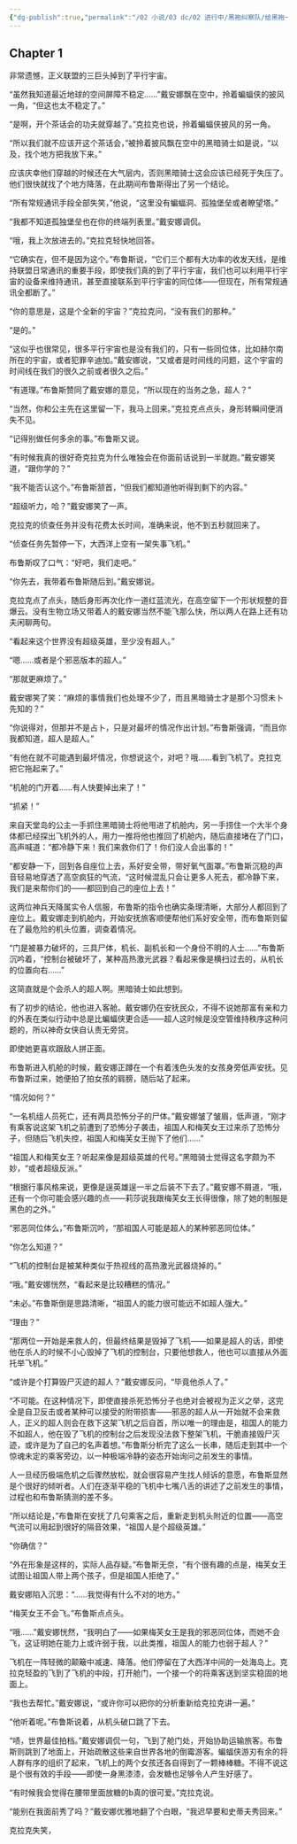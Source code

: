 ```yaml
---
{"dg-publish":true,"permalink":"/02 小说/03 dc/02 进行中/黑袍纠察队/给黑袍一点小小的dc震撼/"}
---
```


## Chapter 1

非常遗憾，正义联盟的三巨头掉到了平行宇宙。

“虽然我知道最近地球的空间屏障不稳定……”戴安娜飘在空中，拎着蝙蝠侠的披风一角，“但这也太不稳定了。”

“是啊，开个茶话会的功夫就穿越了。”克拉克也说，拎着蝙蝠侠披风的另一角。

“所以我们就不应该开这个茶话会，”被拎着披风飘在空中的黑暗骑士如是说，“以及，找个地方把我放下来。”

应该庆幸他们穿越的时候还在大气层内，否则黑暗骑士这会应该已经死于失压了。他们很快就找了个地方降落，在此期间布鲁斯得出了另一个结论。

“所有常规通讯手段全部失笑，”他说，“这里没有蝙蝠洞、孤独堡垒或者瞭望塔。”

“我都不知道孤独堡垒也在你的终端列表里。”戴安娜调侃。

“哦，我上次放进去的。”克拉克轻快地回答。

“它确实在，但不是因为这个。”布鲁斯说，“它们三个都有大功率的收发天线，是维持联盟日常通讯的重要手段，即使我们真的到了平行宇宙，我们也可以利用平行宇宙的设备来维持通讯，甚至直接联系到平行宇宙的同位体——但现在，所有常规通讯全都断了。”

“你的意思是，这是个全新的宇宙？”克拉克问，“没有我们的那种。”

“是的。”

“这似乎也很常见，很多平行宇宙也是没有我们的，只有一些同位体，比如赫尔南所在的宇宙，或者犯罪辛迪加。”戴安娜说，“又或者是时间线的问题，这个宇宙的时间线在我们的很久之前或者很久之后。”

“有道理。”布鲁斯赞同了戴安娜的意见，“所以现在的当务之急，超人？”

“当然，你和公主先在这里留一下，我马上回来。”克拉克点点头，身形转瞬间便消失不见。

“记得别做任何多余的事。”布鲁斯又说。

“有时候我真的很好奇克拉克为什么唯独会在你面前话说到一半就跑。”戴安娜笑道，“跟你学的？”

“我不能否认这个。”布鲁斯颔首，“但我们都知道他听得到剩下的内容。”

“超级听力，哈？”戴安娜笑了一声。

克拉克的侦查任务并没有花费太长时间，准确来说，他不到五秒就回来了。

“侦查任务先暂停一下，大西洋上空有一架失事飞机。”

布鲁斯叹了口气：“好吧，我们走吧。”

“你先去，我带着布鲁斯随后到。”戴安娜说。

克拉克点了点头，随后身形再次化作一道红蓝流光，在高空留下一个形状规整的音爆云。没有生物立场又带着人的戴安娜当然不能飞那么快，所以两人在路上还有功夫闲聊两句。

“看起来这个世界没有超级英雄，至少没有超人。”

“嗯……或者是个邪恶版本的超人。”

“那就更麻烦了。”

戴安娜笑了笑：“麻烦的事情我们也处理不少了，而且黑暗骑士才是那个习惯未卜先知的？”

“你说得对，但那并不是占卜，只是对最坏的情况作出计划。”布鲁斯强调，“而且你我都知道，超人是超人。”

“有他在就不可能遇到最坏情况，你想说这个，对吧？哦……看到飞机了。克拉克把它拖起来了。”

“机舱的门开着……有人快要掉出来了！”

“抓紧！”

来自天堂岛的公主一手抓住黑暗骑士将他甩进了机舱内，另一手捞住一个大半个身体都已经探出飞机外的人，用力一推将他也推回了机舱内，随后直接堵在了门口，高声喊道：“都冷静下来！我们来救你们了！你们没人会出事的！”

“都安静一下，回到各自座位上去，系好安全带，带好氧气面罩。”布鲁斯沉稳的声音轻易地穿透了高空疯狂的气流，“这时候混乱只会让更多人死去，都冷静下来，我们是来帮你们的——都回到自己的座位上去！”

这两位神兵天降属实令人信服，布鲁斯的指令也确实条理清晰，大部分人都回到了座位上。戴安娜走到机舱内，开始安抚旅客顺便帮他们系好安全带，而布鲁斯则留在了最危险的机头位置，调查着情况。

“门是被暴力破坏的，三具尸体，机长、副机长和一个身份不明的人士……”布鲁斯沉吟着，“控制台被破坏了，某种高热激光武器？看起来像是横扫过去的，从机长的位置向右……”

这简直就是个会杀人的超人啊。黑暗骑士如此想到。

有了初步的结论，他也进入客舱。戴安娜仍在安抚民众，不得不说她那富有亲和力的外表在类似行动中总是比蝙蝠侠更合适——超人这时候是没空管维持秩序这种问题的，所以神奇女侠自认责无旁贷。

即使她更喜欢跟敌人拼正面。

布鲁斯进入机舱的时候，戴安娜正蹲在一个有着浅色头发的女孩身旁低声安抚。见布鲁斯过来，她便拍了拍女孩的肩膀，随后站了起来。

“情况如何？”

“一名机组人员死亡，还有两具恐怖分子的尸体。”戴安娜皱了皱眉，低声道，“刚才有乘客说这架飞机之前遭到了恐怖分子袭击，祖国人和梅芙女王过来杀了恐怖分子，但随后飞机失控，祖国人和梅芙女王抛下了他们……”

“祖国人和梅芙女王？听起来像是超级英雄的代号。”黑暗骑士觉得这名字颇为不妙，“或者超级反派。”

“根据行事风格来说，更像是逞英雄逞一半之后装不下去了。”戴安娜不屑道，“哦，还有一个你可能会感兴趣的点——莉莎说我跟梅芙女王长得很像，除了她的制服是黑色的之外。”

“邪恶同位体么，”布鲁斯沉吟，“那祖国人可能是超人的某种邪恶同位体。”

“你怎么知道？”

“飞机的控制台是被某种类似于热视线的高热激光武器烧掉的。”

“哦。”戴安娜恍然，“看起来是比较糟糕的情况。”

“未必。”布鲁斯倒是思路清晰，“祖国人的能力很可能远不如超人强大。”

“理由？”

“那两位一开始是来救人的，但最终结果是毁掉了飞机——如果是超人的话，即使他在杀人的时候不小心毁掉了飞机的控制台，只要他想救人，他也可以直接从外面托举飞机。”

“或许是个打算毁尸灭迹的超人？”戴安娜反问，“毕竟他杀人了。”

“不可能。在这种情况下，即使直接杀死恐怖分子也绝对会被视为正义之举，这完全是自卫反击或者某种可以接受的附带损害——邪恶的超人从一开始就不会来救人，正义的超人则会在救下这架飞机之后自首，所以唯一的理由是，祖国人的能力不如超人，他在毁了飞机的控制台之后发现没法救下整架飞机，干脆直接毁尸灭迹，或许是为了自己的名声着想。”布鲁斯分析完了这么一长串，随后走到其中一个惊魂未定的乘客旁边，以一种极端冷静的姿态开始询问之前发生的事情。

人一旦经历极端危机之后骤然放松，就会很容易产生找人倾诉的意愿，布鲁斯显然是个很好的倾听者。人们在逐渐平稳的飞机中七嘴八舌的讲述了之前发生的事情，过程也和布鲁斯猜测的差不多。

“所以结论是，”布鲁斯在安抚了几句乘客之后，重新走到机头附近的位置——高空气流可以用起到很好的隔音效果，“祖国人是个超级英雄。”

“你确信？”

“外在形象是这样的，实际人品存疑。”布鲁斯无奈，“有个很有趣的点是，梅芙女王试图让祖国人带上两个孩子，但是祖国人拒绝了。”

戴安娜陷入沉思：“……我觉得有什么不对的地方。”

“梅芙女王不会飞。”布鲁斯点点头。

“哦……”戴安娜恍然，“我明白了——如果梅芙女王是我的邪恶同位体，而她不会飞，这证明她在能力上或许弱于我，以此类推，祖国人的能力也弱于超人？”

飞机在一阵轻微的颠簸中减速、降落。他们停留在了大西洋中间的一处海岛上。克拉克轻盈的飞到了飞机的中段，打开舱门，一个接一个的将乘客送到坚实稳固的地面上。

“我也去帮忙。”戴安娜说，“或许你可以把你的分析重新给克拉克讲一遍。”

“他听着呢。”布鲁斯说着，从机头破口跳了下去。

“啧，世界最佳拍档。”戴安娜调侃一句，飞到了舱门处，开始协助运输旅客。布鲁斯则跳到了地面上，开始疏散这些来自世界各地的倒霉游客。蝙蝠侠游刃有余的将人群有序的组织了起来，飞机上的两个女孩还各自得到了一颗棒棒糖。不得不说这是个很有效的手段——即使一身黑漆漆，会发糖也足够令人产生好感了。

“有时候我会觉得在腰带里面放糖的b真的很可爱。”克拉克说。

“能别在我面前秀了吗？”戴安娜优雅地翻了个白眼，“我迟早要和史蒂夫秀回来。”

克拉克失笑，
